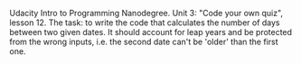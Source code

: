 Udacity Intro to Programming Nanodegree. Unit 3: "Code your own quiz", lesson 12. The task: to write the code that calculates the number of days between two given dates. It should account for leap years and be protected from the wrong inputs, i.e. the second date can't be 'older' than the first one. 
